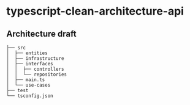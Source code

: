 # typescript-clean-architecture-api

## Architecture draft

```
├── src
│  ├── entities
│  ├── infrastructure
│  ├── interfaces
│  │  ├── controllers
│  │  └── repositories
│  ├── main.ts
│  └── use-cases
├── test
└── tsconfig.json
```
